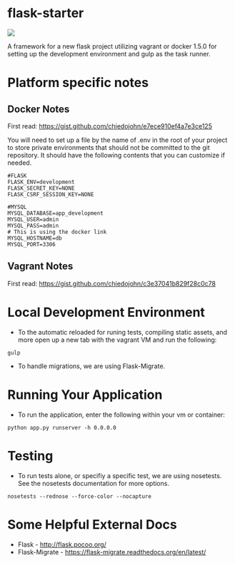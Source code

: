flask-starter
=========
<img src="https://travis-ci.org/chiedojohn/flask-starter.svg?branch=master" />

A framework for a new flask project utilizing vagrant or docker 1.5.0 for setting up the development environment and gulp as the task runner. 

Platform specific notes
====================
Docker Notes
---------
First read: https://gist.github.com/chiedojohn/e7ece910ef4a7e3ce125

You will need to set up a file by the name of .env in the root of your project to store private environments that should not be committed to the git repository. It should have the following contents that you can customize if needed.
```
#FLASK
FLASK_ENV=development
FLASK_SECRET_KEY=NONE
FLASK_CSRF_SESSION_KEY=NONE

#MYSQL
MYSQL_DATABASE=app_development
MYSQL_USER=admin
MYSQL_PASS=admin
# This is using the docker link
MYSQL_HOSTNAME=db
MYSQL_PORT=3306
```

Vagrant Notes
---------
First read: https://gist.github.com/chiedojohn/c3e37041b829f28c0c78


Local Development Environment
=============
- To the automatic reloaded for runing tests, compiling static assets, and more open up a new tab with the vagrant VM and run the following:
```
gulp
```
- To handle migrations, we are using Flask-Migrate.

Running Your Application
==============
- To run the application, enter the following within your vm or container:
```
python app.py runserver -h 0.0.0.0
```

Testing
=============
- To run tests alone, or specifiy a specific test, we are using nosetests. See the nosetests documentation for more options.
```
nosetests --rednose --force-color --nocapture
```

Some Helpful External Docs
=============
- Flask - http://flask.pocoo.org/
- Flask-Migrate - https://flask-migrate.readthedocs.org/en/latest/
